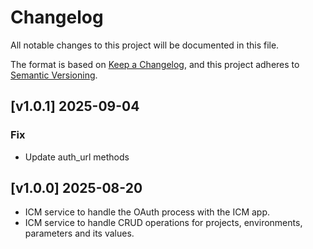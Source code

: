 # Changelog
All notable changes to this project will be documented in this file.

The format is based on [Keep a Changelog](https://keepachangelog.com/en/1.0.0/),
and this project adheres to [Semantic Versioning](https://semver.org/spec/v2.0.0.html).

## [v1.0.1] 2025-09-04
### Fix
* Update auth_url methods

## [v1.0.0] 2025-08-20
* ICM service to handle the OAuth process with the ICM app.
* ICM service to handle CRUD operations for projects, environments, parameters and its values.